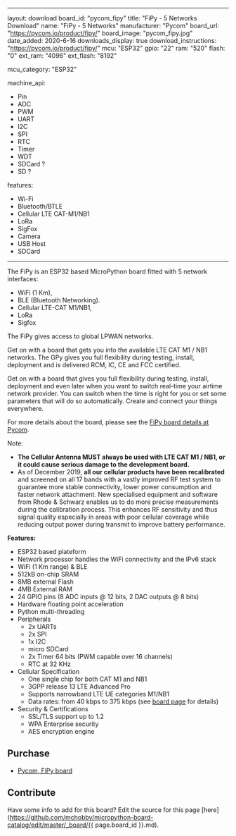 
---
layout: download
board_id: "pycom_fipy"
title: "FiPy - 5 Networks Download"
name: "FiPy - 5 Networks"
manufacturer: "Pycom"
board_url: "https://pycom.io/product/fipy/"
board_image: "pycom_fipy.jpg"
date_added: 2020-6-16
downloads_display: true
download_instructions: "https://pycom.io/product/fipy/"
mcu: "ESP32"
gpio: "22"
ram: "520"
flash: "0"
ext_ram: "4096"
ext_flash: "8192"

mcu_category: "ESP32"

machine_api:
  - Pin
  - ADC
  - PWM
  - UART
  - I2C
  - SPI
  - RTC
  - Timer
  - WDT
  - SDCard ?
  - SD ?

features:
  - Wi-Fi
  - Bluetooth/BTLE
  - Cellular LTE CAT-M1/NB1
  - LoRa
  - SigFox 
  - Camera
  - USB Host
  - SDCard
---

The FiPy is an ESP32 based MicroPython board fitted with 5 network interfaces:
* WiFi (1 Km), 
* BLE (Bluetooth Networking).
* Cellular LTE-CAT M1/NB1, 
* LoRa 
* Sigfox

The FiPy gives access to global LPWAN networks.

Get on with a board that gets you into the available LTE CAT M1 / NB1 networks. The GPy gives you full flexibility during testing, install, deployment and is delivered RCM, IC, CE and FCC certified.

Get on with a board that gives you full flexibility during testing, install, deployment and even later when you want to switch real-time your airtime network provider. You can switch when the time is right for you or set some parameters that will do so automatically. Create and connect your things everywhere.

For more details about the board, please see the [FiPy board details at Pycom](https://pycom.io/product/fipy/).

Note:
* **The Cellular Antenna MUST always be used with LTE CAT M1 / NB1, or it could cause serious damage to the development board.**
* As of December 2019, **all our cellular products have been recalibrated** and screened on all 17 bands with a vastly improved RF test system to guarantee more stable connectivity, lower power consumption and faster network attachment. New specialised equipment and software from Rhode & Schwarz enables us to do more precise measurements during the calibration process. This enhances RF sensitivity and thus signal quality especially in areas with poor cellular coverage while reducing output power during transmit to improve battery performance.


**Features:**
* ESP32 based plateform
* Network processor handles the WiFi connectivity and the IPv6 stack
* WiFi (1 Km range) & BLE
* 512kB on-chip SRAM
* 8MB external Flash
* 4MB External RAM
* 24 GPIO pins (8 ADC inputs @ 12 bits, 2 DAC outputs @ 8 bits)
* Hardware floating point acceleration
* Python multi-threading
* Peripherals
  * 2x UARTs
  * 2x SPI
  * 1x I2C
  * micro SDCard
  * 2x Timer 64 bits (PWM capable over 16 channels)
  * RTC at 32 KHz
* Cellular Specification
  * One single chip for both CAT M1 and NB1
  * 3GPP release 13 LTE Advanced Pro
  * Supports narrowband LTE UE categories M1/NB1
  * Data rates: from 40 kbps to 375 kbps (see [board page](https://pycom.io/product/fipy/) for details)
* Security & Certifications
  * SSL/TLS support up to 1.2
  * WPA Enterprise security
  * AES encryption engine


## Purchase
* [Pycom, FiPy board](https://pycom.io/product/fipy/)

## Contribute

Have some info to add for this board? Edit the source for this page [here](https://github.com/mchobby/micropython-board-catalog/edit/master/_board/{{ page.board_id }}.md).

